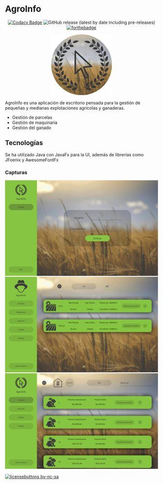 # AgroInfo
<p align=center><a href="https://www.codacy.com?utm_source=github.com&amp;utm_medium=referral&amp;utm_content=hcastc00/AgroInfo&amp;utm_campaign=Badge_Grade"><img src="https://app.codacy.com/project/badge/Grade/6b04a9c74d7f49008b36d948094017e0" alt="Codacy Badge" /></a>  <img src="https://img.shields.io/github/v/release/hcastc00/AgroInfo?include_prereleases&amp;style=flat-square" alt="GitHub release (latest by date including pre-releases)" /> <a href="https://forthebadge.com"><img src="https://forthebadge.com/images/badges/works-on-my-machine.svg" alt="forthebadge" /></a></p>

<p align=center>
  <img width="200" height="200" src="resources/ico.png" >
</p>

AgroInfo es una aplicación de escritorio pensada para la gestión de pequeñas y medianas explotaciones agrícolas y ganaderas.

-   Gestión de parcelas
-   Gestión de maquinaria
-   Gestión del ganado

## Tecnologías

Se ha utilizado Java con JavaFx para la UI, además de librerías como JFoenix y AwesomeFontFx

### Capturas

<p align="center">
  <img  src="git/example.png">
  <img  src="git/exampleAgri.png">
  <img  src="git/exampleGan.png">
</p>

[![licensebuttons by-nc-sa](https://licensebuttons.net/l/by-nc-sa/3.0/88x31.png)](https://creativecommons.org/licenses/by-nc-sa/4.0)
